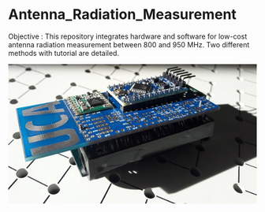 # Antenna_Radiation_Measurement

Objective : This repository integrates hardware and software for low-cost antenna radiation measurement between 800 and 950 MHz.
Two different methods with tutorial are detailed.


<img src="https://github.com/FabienFerrero/UCA_Board/blob/master/documents/pictures/UCA.jpg">

